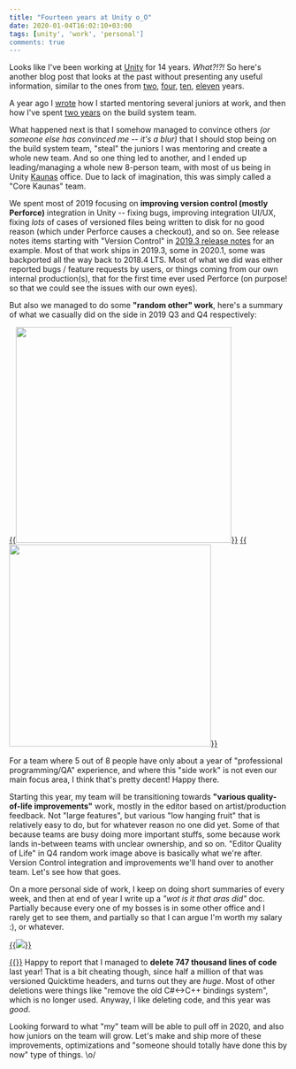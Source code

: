 ```yaml
---
title: "Fourteen years at Unity o_O"
date: 2020-01-04T16:02:10+03:00
tags: [unity', 'work', 'personal']
comments: true
---
```


Looks like I've been working at [Unity](https://unity.com/) for 14 years. *What?!?!* So here's another blog post that looks
at the past without presenting any useful information, similar to the ones from [two](/blog/2008/01/15/about-two-years-ago/),
[four](/blog/2010/01/04/four-years-ago-today/), [ten](/blog/2016/01/04/10-years-at-unity/),
[eleven](/blog/2017/01/15/A-look-at-2016-and-onto-2017/) years.

A year ago I [wrote](/blog/2019/01/07/Mentoring-You-Wont-Believe-What-Happened-Next/) how I started mentoring
several juniors at work, and then how I've spent [two years](/blog/2019/03/08/Two-years-in-a-build-team/) on
the build system team.

What happened next is that I somehow managed to convince others *(or someone else has convinced me -- it's a blur)*
that I should stop being on the build system team, "steal" the juniors I was mentoring and create a whole new team.
And so one thing led to another, and I ended up leading/managing a whole new 8-person team, with most of us being
in Unity [Kaunas](https://en.wikipedia.org/wiki/Kaunas) office. Due to lack of imagination, this was simply called
a "Core Kaunas" team.

We spent most of 2019 focusing on **improving version control (mostly Perforce)** integration in Unity -- fixing bugs,
improving integration UI/UX, fixing *lots* of cases of versioned files being written to disk for no good reason
(which under Perforce causes a checkout), and so on. See release notes items starting with "Version Control" in
[2019.3 release notes](https://unity3d.com/unity/beta/2019.3.0f3) for an example. Most of that work ships in 2019.3,
some in 2020.1, some was backported all the way back to 2018.4 LTS. Most of what we did was either
reported bugs / feature requests by users, or things coming from our own internal production(s), that for the first time
ever used Perforce (on purpose! so that we could see the issues with our own eyes).

But also we managed to do some **"random other" work**, here's a summary of what we casually did on the side
in 2019 Q3 and Q4 respectively:

[{{<img src="/img/blog/2020/14y-corekaunas-q3.png" width="390px">}}](/img/blog/2020/14y-corekaunas-q3.png)
[{{<img src="/img/blog/2020/14y-corekaunas-q4.png" width="365px">}}](/img/blog/2020/14y-corekaunas-q4.png)

For a team where 5 out of 8 people have only about a year of "professional programming/QA" experience, and where
this "side work" is not even our main focus area, I think that's pretty decent! Happy there.

Starting this year, my team will be transitioning towards **"various quality-of-life improvements"** work, mostly
in the editor based on artist/production feedback. Not "large features", but various "low hanging fruit" that
is relatively easy to do, but for whatever reason no one did yet. Some of that because teams are busy doing
more important stuffs, some because work lands in-between teams with unclear ownership, and so on. "Editor Quality of Life"
in Q4 random work image above is basically what we're after. Version Control integration and improvements we'll
hand over to another team. Let's see how that goes.

On a more personal side of work, I keep on doing short summaries of every week, and then at end of year
I write up a *"wot is it that aras did"* doc. Partially because every one of my bosses is in some other office and I rarely
get to see them, and partially so that I can argue I'm worth my salary :), or whatever.

[{{<img src="/img/blog/2020/14y-2019.png">}}](/img/blog/2020/14y-2019.png)

[{{<imgright src="/img/blog/2020/14y-lines-of-code-per-year.png" width="250px">}}](/img/blog/2020/14y-lines-of-code-per-year.png)
Happy to report that I managed to **delete 747 thousand lines of code** last year! That is a bit cheating though,
since half a million of that was versioned Quicktime headers, and turns out they are *huge*. Most of other deletions
were things like "remove the old C#<->C++ bindings system", which is no longer used. Anyway, I like deleting code, and this year was *good*.

Looking forward to what "my" team will be able to pull off in 2020, and also how juniors on the team will
grow. Let's make and ship more of these improvements, optimizations and "someone should totally have done this by
now" type of things. \o/
